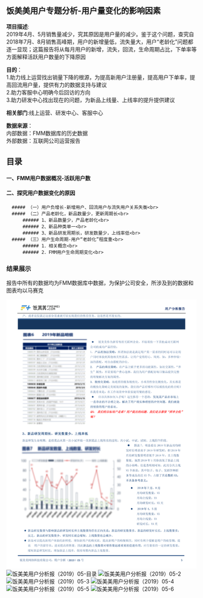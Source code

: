 ## 饭美美用户专题分析-用户量变化的影响因素
 
__项目描述__:<br>
2019年4月、5月销售量减少，究其原因是用户量的减少。鉴于这个问题，查究自2018年7月、8月销售高峰期，用户的新增量低，流失量大，用户“老龄化”问题都逐一显现；这篇报告将从每月用户的新增，流失，回流，生命周期占比，下单率等方面解释活跃用户数量的下降原因

__目的__：<br>
1.助力线上运营找出销量下降的根源，为提高新用户注册量，提高用户下单率，提高回流用户量，提供有力的数据支持与建议<br>
2.助力客服中心明确今后回访的方向<br>
3.助力研发中心找出现在的问题，为新品上线量、上线率的提升提供建议

__相关部门__:线上运营、研发中心、客服中心<br>

__数据来源__：<br>
     内部数据：FMM数据库的历史数据<br>
     外部数据：互联网公司运营报告<br>
     
## 目录
#### 一、FMM用户数据概况-活跃用户数<br>
#### 二、探究用户数据变化的原因<br>
      ##### （一）用户负增长-新增用户、回流用户与流失用户关系失衡<br>
      ##### （二）产品老龄化，新品数量少，更新周期长<br>
          ###### 1、新品数量少，产品老龄化<br>
          ###### 2、新品种类单一<br>
          ###### 3、新品研发周期长，研发数量少，上线率低<br>
      ##### （三）用户生命周期-用户“老龄化”程度重<br>
          ###### 1．相关概念<br>	
          ###### 2．FMM用户生命周期变化<br>
          

### 结果展示<br>
报告中所有的数据均为FMM数据库中数据，为保护公司安全，所涉及到的数据和图表均以马赛克<br>

![饭美美用户分析报（2019）05-首页](https://github.com/EvelynZP/Data-Analysis-Report/blob/master/FMM-%E7%94%A8%E6%88%B7%E4%B8%93%E9%A2%98%E5%88%86%E6%9E%90/0606110452466.png)<br>
![饭美美用户分析报（2019）05-目录]()
![饭美美用户分析报（2019）05-2]()
![饭美美用户分析报（2019）05-3]()
![饭美美用户分析报（2019）05-4]()
![饭美美用户分析报（2019）05-5]()
![饭美美用户分析报（2019）05-6]()
